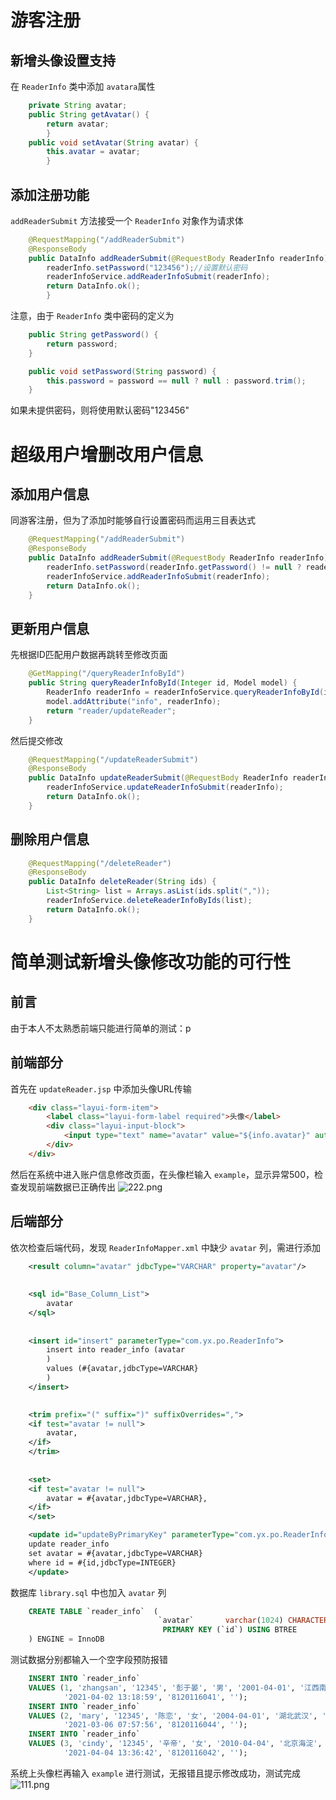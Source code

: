 # 游客注册
## 新增头像设置支持
在 `ReaderInfo` 类中添加 `avatara`属性
```java
    private String avatar;
    public String getAvatar() {
        return avatar;
        }
    public void setAvatar(String avatar) {
        this.avatar = avatar;
        }
```
## 添加注册功能
 `addReaderSubmit` 方法接受一个 `ReaderInfo` 对象作为请求体
```java
    @RequestMapping("/addReaderSubmit")
    @ResponseBody
    public DataInfo addReaderSubmit(@RequestBody ReaderInfo readerInfo) {
        readerInfo.setPassword("123456");//设置默认密码
        readerInfoService.addReaderInfoSubmit(readerInfo);
        return DataInfo.ok();
        }
```
注意，由于 `ReaderInfo` 类中密码的定义为
```java
    public String getPassword() {
        return password;
    }

    public void setPassword(String password) {
        this.password = password == null ? null : password.trim();
    }
```
如果未提供密码，则将使用默认密码"123456"


# 超级用户增删改用户信息
## 添加用户信息
同游客注册，但为了添加时能够自行设置密码而运用三目表达式
```java
    @RequestMapping("/addReaderSubmit")
    @ResponseBody
    public DataInfo addReaderSubmit(@RequestBody ReaderInfo readerInfo) {
        readerInfo.setPassword(readerInfo.getPassword() != null ? readerInfo.getPassword() : "123456");//设置默认密码
        readerInfoService.addReaderInfoSubmit(readerInfo);
        return DataInfo.ok();
    }
```
## 更新用户信息
先根据ID匹配用户数据再跳转至修改页面
```java
    @GetMapping("/queryReaderInfoById")
    public String queryReaderInfoById(Integer id, Model model) {
        ReaderInfo readerInfo = readerInfoService.queryReaderInfoById(id);
        model.addAttribute("info", readerInfo);
        return "reader/updateReader";
    }
```
然后提交修改
```java
    @RequestMapping("/updateReaderSubmit")
    @ResponseBody
    public DataInfo updateReaderSubmit(@RequestBody ReaderInfo readerInfo) {
        readerInfoService.updateReaderInfoSubmit(readerInfo);
        return DataInfo.ok();
    }
```
## 删除用户信息
```java
    @RequestMapping("/deleteReader")
    @ResponseBody
    public DataInfo deleteReader(String ids) {
        List<String> list = Arrays.asList(ids.split(","));
        readerInfoService.deleteReaderInfoByIds(list);
        return DataInfo.ok();
    }
```


# 简单测试新增头像修改功能的可行性
## 前言
由于本人不太熟悉前端只能进行简单的测试：p

## 前端部分
首先在 `updateReader.jsp` 中添加头像URL传输
```html
    <div class="layui-form-item">
        <label class="layui-form-label required">头像</label>
        <div class="layui-input-block">
            <input type="text" name="avatar" value="${info.avatar}" autocomplete="off" class="layui-input">
        </div>
    </div>
```
然后在系统中进入账户信息修改页面，在头像栏输入 `example`，显示异常500，检查发现前端数据已正确传出
![222.png](https://s2.loli.net/2023/04/16/nXJPHqsWfubI8LF.png)
## 后端部分
依次检查后端代码，发现 `ReaderInfoMapper.xml` 中缺少 `avatar` 列，需进行添加
```xml
    <result column="avatar" jdbcType="VARCHAR" property="avatar"/>
    
   
    <sql id="Base_Column_List">
        avatar
    </sql>
    
  
    <insert id="insert" parameterType="com.yx.po.ReaderInfo">
        insert into reader_info (avatar
        )
        values (#{avatar,jdbcType=VARCHAR}
        )
    </insert>

   
    <trim prefix="(" suffix=")" suffixOverrides=",">
    <if test="avatar != null">
        avatar,
    </if>
    </trim>
   
   
    <set>
    <if test="avatar != null">
        avatar = #{avatar,jdbcType=VARCHAR},
    </if>
    </set>

    <update id="updateByPrimaryKey" parameterType="com.yx.po.ReaderInfo">
    update reader_info
    set avatar = #{avatar,jdbcType=VARCHAR}
    where id = #{id,jdbcType=INTEGER}
    </update>
```
数据库 `library.sql` 中也加入 `avatar` 列
```sql
    CREATE TABLE `reader_info`  (
                                 `avatar`       varchar(1024) CHARACTER SET utf8 COLLATE utf8_general_ci NULL DEFAULT NULL COMMENT '头像',
                                  PRIMARY KEY (`id`) USING BTREE
    ) ENGINE = InnoDB
```
测试数据分别都输入一个空字段预防报错
```sql
    INSERT INTO `reader_info`
    VALUES (1, 'zhangsan', '12345', '彭于晏', '男', '2001-04-01', '江西南昌', '13767134834', 'yu123@163.com',
            '2021-04-02 13:18:59', '8120116041', '');
    INSERT INTO `reader_info`
    VALUES (2, 'mary', '12345', '陈恋', '女', '2004-04-01', '湖北武汉', '15270839599', 'yx123@163.com',
            '2021-03-06 07:57:56', '8120116044', '');
    INSERT INTO `reader_info`
    VALUES (3, 'cindy', '12345', '辛帝', '女', '2010-04-04', '北京海淀', '13834141133', 'zs1314@163.com',
            '2021-04-04 13:36:42', '8120116042', '');
```
系统上头像栏再输入 `example` 进行测试，无报错且提示修改成功，测试完成
![111.png](https://s2.loli.net/2023/04/16/vVrAfMpNQt1BIuJ.png)





